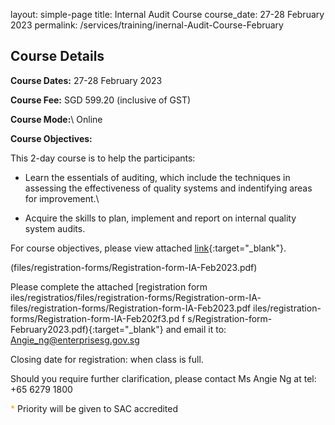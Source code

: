 layout: simple-page
title: Internal Audit Course
course_date: 27-28 February 2023
permalink: /services/training/inernal-Audit-Course-February


## Course Details 

**Course Dates:**  27-28 February 2023

**Course Fee:**  SGD 599.20 (inclusive of GST)

**Course Mode:**\\ Online

**Course Objectives:**

This 2-day course is to help the participants:  

* Learn the essentials of auditing, which include the techniques in assessing the effectiveness of quality systems and indentifying areas for improvement.\\

* Acquire the skills to plan, implement and report on internal quality system audits.

For course objectives, please view attached [link](/files/training/Course-Objectives-IA.pdf){:target="_blank"}.





(files/registration-forms/Registration-form-IA-Feb2023.pdf)


Please complete the attached [registration form iles/registratios/files/registration-forms/Registration-orm-IA-
files/registration-forms/Registration-form-IA-Feb2023.pdf
  iles/registration-forms/Registration-form-IA-Feb202f3.pd
f
s/Registration-form-February2023.pdf){:target="_blank"} and email it to:
Angie_ng@enterprisesg.gov.sg


Closing date for registration: when class is full.
 

Should you require further clarification, please contact Ms Angie Ng at tel: +65 6279 1800

<span style="color:orange;">*</span> Priority will be given to SAC accredited
